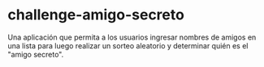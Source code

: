 # challenge-amigo-secreto
Una aplicación que permita a los usuarios ingresar nombres de amigos en una lista para luego realizar un sorteo aleatorio y determinar quién es el "amigo secreto".
